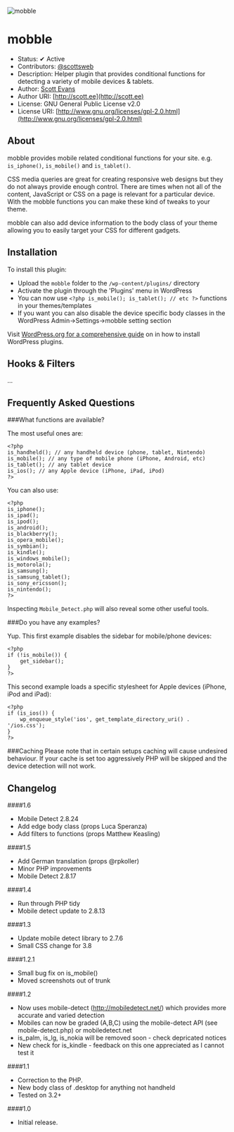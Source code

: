 ![mobble](http://cloud.scott.ee/images/mobble.png)

# mobble

* Status: ✔ Active
* Contributors: [@scottsweb](http://twitter.com/scottsweb)
* Description: Helper plugin that provides conditional functions for detecting a variety of mobile devices & tablets.
* Author: [Scott Evans](http://scott.ee)
* Author URI: [http://scott.ee](http://scott.ee)
* License: GNU General Public License v2.0
* License URI: [http://www.gnu.org/licenses/gpl-2.0.html](http://www.gnu.org/licenses/gpl-2.0.html)

## About

mobble provides mobile related conditional functions for your site. e.g. `is_iphone()`, `is_mobile()` and `is_tablet()`.

CSS media queries are great for creating responsive web designs but they do not always provide enough control. There are times when not all of the content, JavaScript or CSS on a page is relevant for a particular device. With the mobble functions you can make these kind of tweaks to your theme.

mobble can also add device information to the body class of your theme allowing you to easily target your CSS for different gadgets.

## Installation

To install this plugin:

* Upload the `mobble` folder to the `/wp-content/plugins/` directory
* Activate the plugin through the 'Plugins' menu in WordPress
* You can now use `<?php is_mobile(); is_tablet(); // etc ?>` functions in your themes/templates
* If you want you can also disable the device specific body classes in the WordPress Admin->Settings->mobble setting section

Visit [WordPress.org for a comprehensive guide](http://codex.wordpress.org/Managing_Plugins#Manual_Plugin_Installation) on in how to install WordPress plugins.

## Hooks & Filters

...

## Frequently Asked Questions

###What functions are available?

The most useful ones are:

```
<?php
is_handheld(); // any handheld device (phone, tablet, Nintendo)
is_mobile(); // any type of mobile phone (iPhone, Android, etc)
is_tablet(); // any tablet device
is_ios(); // any Apple device (iPhone, iPad, iPod)
?>
```

You can also use:

```
<?php
is_iphone();
is_ipad();
is_ipod();
is_android();
is_blackberry();
is_opera_mobile();
is_symbian();
is_kindle();
is_windows_mobile();
is_motorola();
is_samsung();
is_samsung_tablet();
is_sony_ericsson();
is_nintendo();
?>
```

Inspecting `Mobile_Detect.php` will also reveal some other useful tools.

###Do you have any examples?

Yup. This first example disables the sidebar for mobile/phone devices:

```
<?php
if (!is_mobile()) {
	get_sidebar();
}
?>
```

This second example loads a specific stylesheet for Apple devices (iPhone, iPod and iPad):

```
<?php
if (is_ios()) {
	wp_enqueue_style('ios', get_template_directory_uri() . '/ios.css');
}
?>
```

###Caching
Please note that in certain setups caching will cause undesired behaviour. If your cache is set too aggressively PHP will be skipped and the device detection will not work.

## Changelog

####1.6
* Mobile Detect 2.8.24
* Add edge body class (props Luca Speranza)
* Add filters to functions (props Matthew Keasling)

####1.5
* Add German translation (props @rpkoller)
* Minor PHP improvements
* Mobile Detect 2.8.17

####1.4
* Run through PHP tidy
* Mobile detect update to 2.8.13

####1.3
* Update mobile detect library to 2.7.6
* Small CSS change for 3.8

####1.2.1
* Small bug fix on is_mobile()
* Moved screenshots out of trunk

####1.2
* Now uses mobile-detect (http://mobiledetect.net/) which provides more accurate and varied detection
* Mobiles can now be graded (A,B,C) using the mobile-detect API (see mobile-detect.php) or mobiledetect.net
* is_palm, is_lg, is_nokia will be removed soon - check depricated notices
* New check for is_kindle - feedback on this one appreciated as I cannot test it

####1.1
* Correction to the PHP.
* New body class of .desktop for anything not handheld
* Tested on 3.2+

####1.0
* Initial release.
